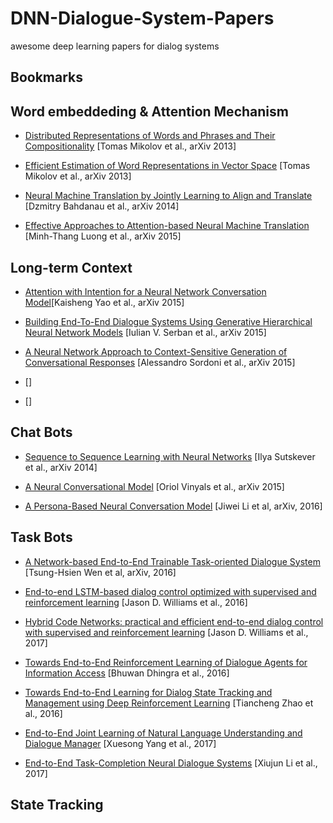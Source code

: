 # DNN-Dialogue-System-Papers
awesome deep learning papers for dialog systems
## Bookmarks

## Word embeddeding & Attention Mechanism
- [Distributed Representations of Words and Phrases and Their Compositionality](https://arxiv.org/abs/1310.4546) [Tomas Mikolov et al., arXiv 2013]
- [Efficient Estimation of Word Representations in Vector Space](https://arxiv.org/abs/1301.3781) [Tomas Mikolov et al., arXiv 2013]

- [Neural Machine Translation by Jointly Learning to Align and Translate](https://arxiv.org/abs/1409.0473) [Dzmitry Bahdanau et al., arXiv 2014]

- [Effective Approaches to Attention-based Neural Machine Translation](https://arxiv.org/abs/1508.04025) [Minh-Thang Luong et al., arXiv 2015]

## Long-term Context
- [Attention with Intention for a Neural Network Conversation Model](https://arxiv.org/abs/1510.08565)[Kaisheng Yao et al., arXiv 2015]

- [Building End-To-End Dialogue Systems Using Generative Hierarchical Neural Network Models](https://arxiv.org/abs/1507.04808) [Iulian V. Serban et al., arXiv 2015]

- [A Neural Network Approach to Context-Sensitive Generation of Conversational Responses](https://arxiv.org/abs/1506.06714) [Alessandro Sordoni et al., arXiv 2015]

- []()[]

- []()[]

## Chat Bots
- [Sequence to Sequence Learning with Neural Networks](https://arxiv.org/abs/1409.3215) [Ilya Sutskever et al., arXiv 2014]

- [A Neural Conversational Model](https://arxiv.org/abs/1506.05869) [Oriol Vinyals et al., arXiv 2015]

- [A Persona-Based Neural Conversation Model](https://arxiv.org/abs/1603.06155) [Jiwei Li et al, arXiv, 2016]


## Task Bots
- [A Network-based End-to-End Trainable Task-oriented Dialogue System](https://arxiv.org/abs/1604.04562) [Tsung-Hsien Wen et al, arXiv, 2016]

- [End-to-end LSTM-based dialog control optimized with supervised and reinforcement learning](https://arxiv.org/abs/1606.01269) [Jason D. Williams et al., 2016]


- [Hybrid Code Networks: practical and efficient end-to-end dialog control with supervised and reinforcement learning](https://arxiv.org/abs/1702.03274) [Jason D. Williams et al., 2017]

- [Towards End-to-End Reinforcement Learning of Dialogue Agents for Information Access](https://arxiv.org/abs/1609.00777) [Bhuwan Dhingra et al., 2016]

- [Towards End-to-End Learning for Dialog State Tracking and Management using Deep Reinforcement Learning](https://arxiv.org/abs/1606.02560) [Tiancheng Zhao et al., 2016]

- [End-to-End Joint Learning of Natural Language Understanding and Dialogue Manager](https://arxiv.org/abs/1612.00913) [Xuesong Yang et al., 2017]

- [End-to-End Task-Completion Neural Dialogue Systems](https://arxiv.org/abs/1703.01008) [Xiujun Li et al., 2017]

## State Tracking

